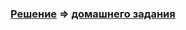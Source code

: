 ### [Решение](https://github.com/Cliffart44/Java_hw_2.5.3) => [домашнего задания](https://github.com/netology-code/javaqa-homeworks/tree/master/ci#%D0%B7%D0%B0%D0%B4%D0%B0%D1%87%D0%B0-3-%D0%BD%D0%B5%D0%BE%D0%B1%D1%8F%D0%B7%D0%B0%D1%82%D0%B5%D0%BB%D1%8C%D0%BD%D0%B0%D1%8F---%D0%B2%D0%BD%D0%B5%D0%B4%D1%80%D1%8F%D0%B5%D0%BC-%D1%81%D1%82%D0%B0%D0%BD%D0%B4%D0%B0%D1%80%D1%82%D1%8B-%D0%BA%D0%BE%D0%B4%D0%B8%D1%80%D0%BE%D0%B2%D0%B0%D0%BD%D0%B8%D1%8F)